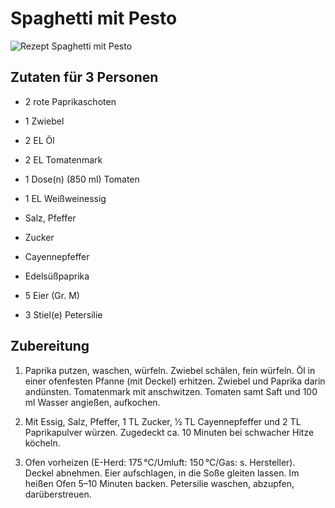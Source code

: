 # Spaghetti mit Pesto

![Rezept Spaghetti mit Pesto](https://ais.kochbar.de/vms/5b83f697a2ea506d7b659a28/1200x1200/pasta-mit-pesto-alla-genovese.jpg)

## Zutaten für 3 Personen

- 2 rote Paprikaschoten

- 1 Zwiebel

- 2 EL Öl

- 2 EL Tomatenmark

- 1 Dose(n) (850 ml) Tomaten

- 1 EL Weißweinessig

- Salz, Pfeffer

- Zucker

- Cayennepfeffer

- Edelsüßpaprika

- 5 Eier (Gr. M)

- 3 Stiel(e) Petersilie

## Zubereitung

1. Paprika putzen, waschen, würfeln. Zwiebel schälen, fein würfeln. Öl in einer ofenfesten Pfanne (mit Deckel) erhitzen. Zwiebel und Paprika darin andünsten. Tomatenmark mit anschwitzen. Tomaten samt Saft und 100 ml Wasser angießen, aufkochen.

2. Mit Essig, Salz, Pfeffer, 1 TL Zucker, 1⁄2 TL Cayennepfeffer und 2 TL Paprikapulver würzen. Zugedeckt ca. 10 Minuten bei schwacher Hitze köcheln.

3. Ofen vorheizen (E-Herd: 175 °C/Umluft: 150 °C/Gas: s. Hersteller). Deckel abnehmen. Eier aufschlagen, in die Soße gleiten lassen. Im heißen Ofen 5–10 Minuten backen. Petersilie waschen, abzupfen, darüberstreuen.
